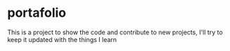 # portafolio
This is a project to show the code and contribute to new projects, I'll try to keep it updated with the things I learn
